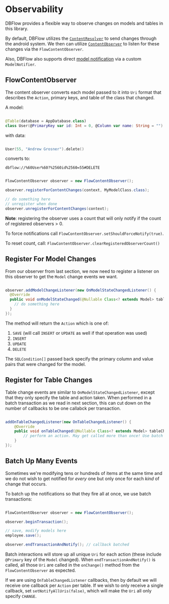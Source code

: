 # Observability

DBFlow provides a flexible way to observe changes on models and tables in this library.

By default, DBFlow utilizes the [`ContentResolver`](https://developer.android.com/reference/android/content/ContentResolver.html)
to send changes through the android system. We then can utilize [`ContentObserver`](http://developer.android.com/reference/android/database/ContentObserver.html) to listen for these changes via the `FlowContentObserver`.

Also, DBFlow also supports direct [model notification](/usage2/Observability.md) via a custom `ModelNotifier`.



## FlowContentObserver

The content observer converts each model passed to it into `Uri` format that describes the `Action`, primary keys, and table of the class that changed.

A model:
```kotlin

@Table(database = AppDatabase.class)
class User(@PrimaryKey var id: Int = 0, @Column var name: String = "")

```

with data:
```kotlin

User(55, "Andrew Grosner").delete()

```

converts to:

```
dbflow://%60User%60?%2560id%2560=55#DELETE
```

```java

FlowContentObserver observer = new FlowContentObserver();

observer.registerForContentChanges(context, MyModelClass.class);

// do something here
// unregister when done
observer.unregisterForContentChanges(context);

```

**Note**: registering the observer uses a count that will only notify if the count of registered observers > 0.

To force notifications call `FlowContentObserver.setShouldForceNotify(true)`.

To reset count, call:
`FlowContentObserver.clearRegisteredObserverCount()`


## Register For Model Changes

From our observer from last section, we now need to register a listener on this observer to get the `Model` change events we want.

```java

observer.addModelChangeListener(new OnModelStateChangedListener() {
  @Override
  public void onModelStateChanged(@Nullable Class<? extends Model> table, BaseModel.Action action, @NonNull SQLCondition[] primaryKeyValues) {
    // do something here
  }
});


```
The method will return the `Action` which is one of:
  1. `SAVE` (will call `INSERT` or `UPDATE` as well if that operation was used)
  2. `INSERT`
  3. `UPDATE`
  4. `DELETE`

The `SQLCondition[]` passed back specify the primary column and value pairs that were changed for the model.

## Register for Table Changes

Table change events are similar to `OnModelStateChangedListener`, except that they only specify the table and action taken. When performed in a batch transaction as we read in next section, this can cut down on the number of callbacks to be one callabck per transaction.

```java

addOnTableChangedListener(new OnTableChangedListener() {
    @Override
    public void onTableChanged(@Nullable Class<? extends Model> tableChanged, BaseModel.Action action) {
        // perform an action. May get called more than once! Use batch transactions to combine them.
    }
});

```

## Batch Up Many Events

Sometimes we're modifying tens or hundreds of items at the same time and we do not wish to get notified for _every_ one but only once for each _kind_ of change that occurs.

To batch up the notifications so that they fire all at once, we use batch transactions:

```java

FlowContentObserver observer = new FlowContentObserver();

observer.beginTransaction();

// save, modify models here
employee.save();

observer.endTransactionAndNotify(); // callback batched

```

Batch interactions will store up all unique `Uri` for each action (these include `@Primary` key of the `Model` changed). When `endTransactionAndNotify()` is called,
all those `Uri` are called in the `onChange()` method from the `FlowContentObserver` as expected.

If we are using `OnTableChangedListener` callbacks, then by default we will receive one callback per `Action` per table.  If we wish to only receive a single callback, set `setNotifyAllUris(false)`, which will make the `Uri` all only specify `CHANGE`.
